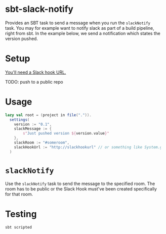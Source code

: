 # sbt-slack-notify

Provides an SBT task to send a message when you run the `slackNotify`
task. You may for example want to notify slack as part of a build
pipeline, right from sbt. In the example below, we send a notification which
states the version pushed.

# Setup

[You'll need a Slack hook URL.](https://api.slack.com/custom-integrations)

TODO: push to a public repo

# Usage

```scala
lazy val root = (project in file(".")).
  settings(
    version := "0.1",
    slackMessage := {
        s"Just pushed version ${version.value}"
    },
    slackRoom := "#someroom",
    slackHookUrl := "http://slackhookurl" // or something like System.getenv("SBTSLACKNOTIFY_SLACKHOOKURL")
  )
```

# `slackNotify`

Use the `slackNotify` task to send the message to the specified room.
The room has to be public or the Slack Hook must've been created
specifically for that room.

# Testing

```
sbt scripted
```
